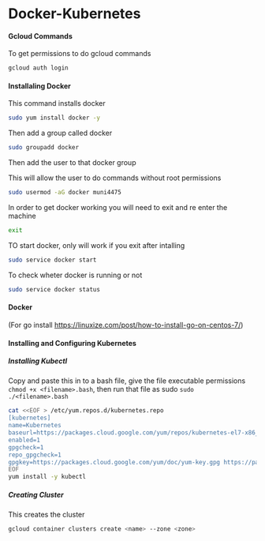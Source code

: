 # Docker-Kubernetes
#### Gcloud Commands
To get permissions to do gcloud commands
```bash
gcloud auth login
```
#### Installaling Docker
This command installs docker
```bash
sudo yum install docker -y
```
Then add a group called docker
```bash
sudo groupadd docker
```
Then add the user to that docker group

This will allow the user to do commands without root permissions
```bash
sudo usermod -aG docker muni4475
```
In order to get docker working you will need to exit and re enter the machine
```bash
exit
```
TO start docker, only will work if you exit after intalling
```bash
sudo service docker start
```
To check wheter docker is running or not
```bash
sudo service docker status
```
#### Docker
(For go install https://linuxize.com/post/how-to-install-go-on-centos-7/)
#### Installing and Configuring Kubernetes
##### Installing Kubectl
Copy and paste this in to a bash file, give the file executable permissions ```chmod +x <filename>.bash```, then run that file as sudo ```sudo ./<filename>.bash```
```bash
cat <<EOF > /etc/yum.repos.d/kubernetes.repo
[kubernetes]
name=Kubernetes
baseurl=https://packages.cloud.google.com/yum/repos/kubernetes-el7-x86_64
enabled=1
gpgcheck=1
repo_gpgcheck=1
gpgkey=https://packages.cloud.google.com/yum/doc/yum-key.gpg https://packages.cloud.google.com/yum/doc/rpm-package-key.gpg
EOF
yum install -y kubectl
```
##### Creating Cluster
This creates the cluster
```bash
gcloud container clusters create <name> --zone <zone>
```
